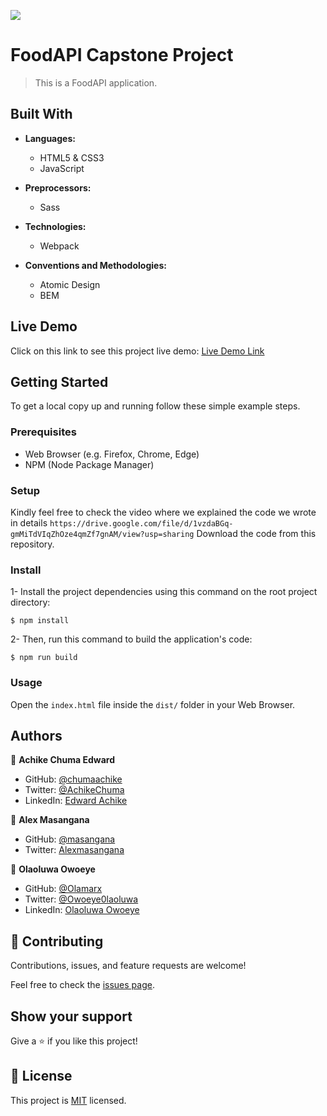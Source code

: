 ![](https://img.shields.io/badge/Microverse-blueviolet)

# FoodAPI Capstone Project

> This is a FoodAPI application.


## Built With

- **Languages:**
  - HTML5 & CSS3
  - JavaScript

- **Preprocessors:**
  - Sass

- **Technologies:**
  - Webpack

- **Conventions and Methodologies:**
  - Atomic Design
  - BEM

## Live Demo
Click on this link to see this project live demo: [Live Demo Link](https://masangana.github.io/capstone-project/)

## Getting Started

To get a local copy up and running follow these simple example steps.

### Prerequisites

- Web Browser (e.g. Firefox, Chrome, Edge)
- NPM (Node Package Manager)

### Setup
Kindly feel free to check the video where we explained the code we wrote in details `https://drive.google.com/file/d/1vzdaBGq-gmMiTdVIqZhOze4qmZf7gnAM/view?usp=sharing`
Download the code from this repository.

### Install

1- Install the project dependencies using this command on the root project directory:

```console
$ npm install
```

2- Then, run this command to build the application's code:

```console
$ npm run build
```

### Usage

Open the ``index.html`` file inside the ``dist/`` folder in your Web Browser.

## Authors

👤 **Achike Chuma Edward**

- GitHub: [@chumaachike](https://github.com/chumaachike)
- Twitter: [@AchikeChuma](https://twitter.com/AchikeChuma)
- LinkedIn: [Edward Achike](https://www.linkedin.com/in/edward-achike-903432111/)

👤 **Alex Masangana**

- GitHub: [@masangana](https://github.com/masangana)
- Twitter: [Alexmasangana](https://twitter.com/alexmasangana)


👤 **Olaoluwa Owoeye**

- GitHub: [@Olamarx](https://github.com/Olamarx)
- Twitter: [@Owoeye0laoluwa](https://twitter.com/Owoeye0laoluwa)
- LinkedIn: [Olaoluwa Owoeye](https://www.linkedin.com/in/olaoluwa-owoeye-617702162/)



## 🤝 Contributing

Contributions, issues, and feature requests are welcome!

Feel free to check the [issues page](../../issues/).

## Show your support

Give a ⭐️ if you like this project!

## 📝 License

This project is [MIT](./MIT.md) licensed.
